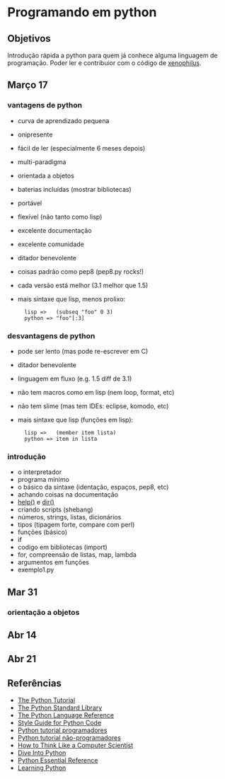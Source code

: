 # Programando em python

## Objetivos

Introdução rápida a python para quem já conhece alguma linguagem de
programação. Poder ler e contribuior com o código de
[xenophilus](http://github.com/kroger/xenophilus).

## Março 17

### vantagens de python

- curva de aprendizado pequena
- onipresente
- fácil de ler (especialmente 6 meses depois)
- multi-paradigma
- orientada a objetos
- baterias incluídas (mostrar bibliotecas)
- portável
- flexível (não tanto como lisp)
- excelente documentação
- excelente comunidade
- ditador benevolente
- coisas padrão como pep8 (pep8.py rocks!)
- cada versão está melhor (3.1 melhor que 1.5)
- mais sintaxe que lisp, menos prolixo:

        lisp =>   (subseq "foo" 0 3)
        python => "foo"[:3]

### desvantagens de python
- pode ser lento (mas pode re-escrever em C)
- ditador benevolente
- linguagem em fluxo (e.g. 1.5 diff de 3.1)
- não tem macros como em lisp (nem loop, format, etc)
- não tem slime (mas tem IDEs: eclipse, komodo, etc)
- mais sintaxe que lisp (funções em lisp):

        lisp =>   (member item lista)
        python => item in lista

### introdução

- o interpretador
- programa mínimo
- o básico da sintaxe (identação, espaços, pep8, etc)
- achando coisas na documentação
- [help()](http://docs.python.org/library/functions.html#help) e [dir()](http://docs.python.org/library/functions.html#dir)
- criando scripts (shebang)
- números, strings, listas, dicionários
- tipos (tipagem forte, compare com perl)
- funções (básico)
- if
- codigo em bibliotecas (import)
- for, compreensão de listas, map, lambda
- argumentos em funções
- exemplo1.py

## Mar 31

### orientação a objetos

## Abr 14

## Abr 21

## Referências
  - [The Python Tutorial](http://docs.python.org/tutorial/index.html)
  - [The Python Standard Library](http://docs.python.org/library/index.html)
  - [The Python Language Reference](http://docs.python.org/reference/index.html)
  - [Style Guide for Python Code](http://www.python.org/dev/peps/pep-0008/)
  - [Python tutorial programadores](http://wiki.python.org/moin/BeginnersGuide/Programmers)
  - [Python tutorial não-programadores](http://wiki.python.org/moin/BeginnersGuide/NonProgrammers)
  - [How to Think Like a Computer Scientist](http://openbookproject.net//thinkCSpy/)
  - [Dive Into Python](http://diveintopython.org/)
  - [Python Essential Reference](http://kroger.genos.mus.br/docs/Python.Essential.Reference.4th.pdf)
  - [Learning Python](http://kroger.genos.mus.br/docs/Learning_Python_Fourth_Edition.pdf)
